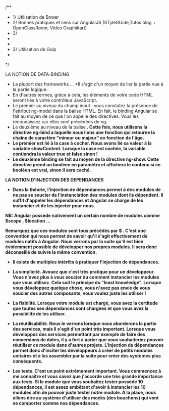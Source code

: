 /**
 * 1/ Utilisation de Bower
 * 2/ Bonnes pratiques et liens sur AngularJS (STyleGUide,Tutos blog + OpenClassRoom, Video Graphikart)
 * 3/
 *
 *
 * 3/ Utilisation de Gulp
 *
 */


 LA NOTION DE DATA-BINDING

 + La plupart des frameworks ...
 +Il s'agit d'un moyen de lier la partie vue à la partie logique.
 + En d'autres termes, grâce à cela, les éléments de votre code HTML seront liés à votre contrôleur JavaScript.
 + Le premier au niveau du champ input : vous constatez la présence de l'attribut ng-model dans la balise HTML. En fait, le binding Angular se fait au moyen de ce que l'on appelle des directives. Vous les reconnaissez car elles sont précédées de ng.
 + Le deuxième au niveau de la balise <b>. Cette fois, nous utilisons la directive ng-bind a laquelle nous lions une fonction qui retourne la chaîne de caractère "mineur ou majeur" en fonction de l'âge.
+ Le premier est lié à la case à cocher. Nous avons lié sa valeur à la variable showContent. Lorsque la case est cochée, la variable contiendra la valeur true  et false sinon !
+ Le deuxième binding se fait au moyen de la directive ng-show. Cette directive prend un booléen en paramètre et affichera le contenu si ce booléen est vrai, sinon il sera caché.



LA NOTION D'INJECTION DES DEPENDANCES


+ Dans la théorie, l'injection de dépendances permet à des modules de ne pas se soucier de l'instanciation des modules dont ils dépendent. Il suffit d'appeler les dépendances et Angular se charge de les instancier et de les injecter pour nous.

NB: Angular possède nativement un certain nombre de modules comme $scope , $location ...

Remarquez que ces modules sont tous précédés par $ . C'est une convention qui nous permet de savoir qu'il s'agit effectivement de modules natifs à Angular. Nous verrons par la suite qu'il est bien évidemment possible de développer nos propres modules. Il sera donc déconseillé de suivre la même convention.


+ Il existe de multiples intérêts à pratiquer l'injection de dépendances.

- La simplicité. Avouez que c'est très pratique pour un développeur. Vous n'avez plus à vous soucier du comment instancier les modules que vous utilisez. Cela suit le principe du "least knowledge". Lorsque vous développez quelque chose, vous n'avez pas envie de vous soucier des autres composants, vous voulez juste les utiliser !

- La fiabilité. Lorsque votre module est chargé, vous avez la certitude que toutes ses dépendances sont chargées et que vous avez la possibilité de les utiliser.

- La réutilisabilité. Nous le verrons lorsque nous aborderons la partie des services, mais il s'agit d'un point très important. Lorsque vous développez des services permettant par exemple de faire des conversions de dates, il y a fort à parier que vous souhaiteriez pouvoir réutiliser ce module dans d'autres projets. L'injection de dépendances permet donc d'inciter les développeurs à créer de petits modules unitaires et à les assembler par la suite pour créer des systèmes plus conséquents.

- Les tests. C'est un point extrêmement important. Vous commencez à me connaître et vous savez que j'accorde une très grande importance aux tests. Si le module que vous souhaitez tester possède 10 dépendances, il est assez embêtant d'avoir à instancier les 10 modules afin de pouvoir juste tester notre module. À la place, nous allons dire au système d'utiliser des mocks (des bouchons) qui vont se comporter comme nos dépendances.
